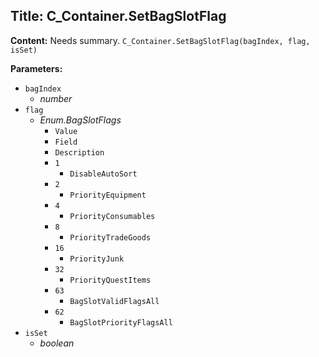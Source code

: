 ## Title: C_Container.SetBagSlotFlag

**Content:**
Needs summary.
`C_Container.SetBagSlotFlag(bagIndex, flag, isSet)`

**Parameters:**
- `bagIndex`
  - *number*
- `flag`
  - *Enum.BagSlotFlags*
    - `Value`
    - `Field`
    - `Description`
    - `1`
      - `DisableAutoSort`
    - `2`
      - `PriorityEquipment`
    - `4`
      - `PriorityConsumables`
    - `8`
      - `PriorityTradeGoods`
    - `16`
      - `PriorityJunk`
    - `32`
      - `PriorityQuestItems`
    - `63`
      - `BagSlotValidFlagsAll`
    - `62`
      - `BagSlotPriorityFlagsAll`
- `isSet`
  - *boolean*